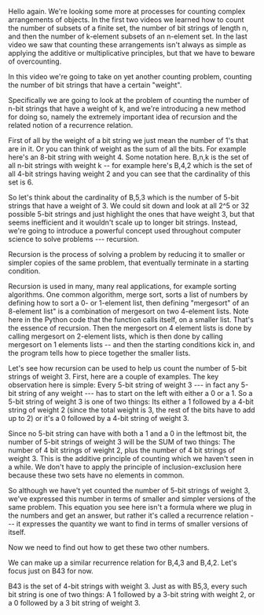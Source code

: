 Hello again. We're looking some more at processes for counting complex arrangements of objects. In the first two videos we learned how to count the number of subsets of a finite set, the number of bit strings of length n, and then the number of k-element subsets of an n-element set. In the last video we saw that counting these arrangements isn't always as simple as applying the additive or multiplicative principles, but that we have to beware of overcounting. 

In this video we're going to take on yet another counting problem, counting the number of bit strings that have a certain "weight". 

Specifically we are going to look at the problem of counting the number of n-bit strings that have a weight of k, and we're introducing a new method for doing so, namely the extremely important idea of recursion and the related notion of a recurrence relation. 

First of all by the weight of a bit string we just mean the number of 1's that are in it. Or you can think of weight as the sum of all the bits. For example here's an 8-bit string with weight 4. Some notation here. B,n,k is the set of all n-bit strings with weight k -- for example here's B,4,2 which is the set of all 4-bit strings having weight 2 and you can see that the cardinality of this set is 6. 

So let's think about the cardinality of B,5,3 which is the number of 5-bit strings that have a weight of 3. We could sit down and look at all 2^5 or 32 possible 5-bit strings and just highlight the ones that have weight 3, but that seems inefficient and it wouldn't scale up to longer bit strings. Instead, we're going to introduce a powerful concept used throughout computer science to solve problems --- recursion. 

Recursion is the process of solving a problem by reducing it to smaller or simpler copies of the same problem, that eventually terminate in a starting condition. 

Recursion is used in many, many real applications, for example sorting algorithms. One common algorithm, merge sort, sorts a list of numbers by defining how to sort a 0- or 1-element list, then defining "mergesort" of an 8-element list" is a combination of mergesort on two 4-element lists. Note here in the Python code that the function calls itself, on a smaller list. That's the essence of recursion. Then the mergesort on 4 element lists is done by calling mergesort on 2-element lists, which is then done by calling mergesort on 1 elements lists -- and then the starting conditions kick in, and the program tells how to piece together the smaller lists.  

Let's see how recursion can be used to help us count the number of 5-bit strings of weight 3. First, here are a couple of examples. The key observation here is simple: Every 5-bit string of weight 3 --- in fact any 5-bit string of any weight --- has to start on the left with either a 0 or a 1. So a 5-bit string of weight 3 is one of two things: Its either a 1 followed by a 4-bit string of weight 2 (since the total weight is 3, the rest of the bits have to add up to 2) or it's a 0 followed by a 4-bit string of weight 3. 

Since no 5-bit string can have with both a 1 and a 0 in the leftmost bit, the number of 5-bit strings of weight 3 will be the SUM of two things: The number of 4 bit strings of weight 2, plus the number of 4 bit strings of weight 3. This is the additive principle of counting which we haven't seen in a while. We don't have to apply the principle of inclusion-exclusion here because these two sets have no elements in common. 

So although we have't yet counted the number of 5-bit strings of weight 3, we've expressed this number in terms of smaller and simpler versions of the same problem. This equation you see here isn't a formula where we plug in the numbers and get an answer, but rather it's called a recurrence relation --- it expresses the quantity we want to find in terms of smaller versions of itself. 

Now we need to find out how to get these two other numbers. 

We can make up a similar recurrence relation for B,4,3 and B,4,2. Let's focus just on B43 for now. 

B43 is the set of 4-bit strings with weight 3. Just as with B5,3, every such bit string is one of two things: A 1 followed by a 3-bit string with weight 2, or a 0 followed by a 3 bit string of weight 3. 



<!--stackedit_data:
eyJoaXN0b3J5IjpbMTE4OTYxNDg0NywzMzcxNDMzMDIsLTgxND
Q1MTU3OF19
-->
